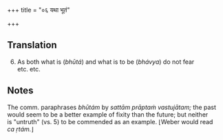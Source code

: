 +++
title = "०६ यथा भूतं"

+++
## Translation
6. As both what is (*bhūtá*) and what is to be (*bhávya*) do not fear  
etc. etc.

## Notes
The comm. paraphrases *bhūtám* by *sattām prāptaṁ vastujātam;* the past  
would seem to be a better example of fixity than the future; but neither  
is "untruth" (vs. 5) to be commended as an example. ⌊Weber would read  
*ca ṛtám.*⌋
